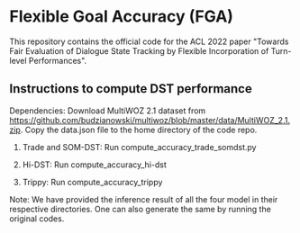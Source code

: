 # Flexible Goal Accuracy (FGA)
This repository contains the official code for the ACL 2022 paper "Towards Fair Evaluation of Dialogue State Tracking by Flexible Incorporation of Turn-level Performances".

## Instructions to compute DST performance

Dependencies: Download MultiWOZ 2.1 dataset from https://github.com/budzianowski/multiwoz/blob/master/data/MultiWOZ_2.1.zip. Copy the data.json file to the home directory of the code repo.

1. Trade and SOM-DST: Run compute_accuracy_trade_somdst.py

2. Hi-DST: Run compute_accuracy_hi-dst

3. Trippy: Run compute_accuracy_trippy

Note: We have provided the inference result of all the four model in their respective directories. One can also generate the same by running the original codes.